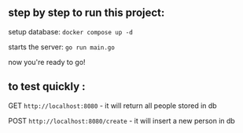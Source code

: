 ## step by step to run this project:

setup database: `docker compose up -d`

starts the server: `go run main.go`

now you're ready to go!

## to test quickly :

GET `http://localhost:8080` - it will return all people stored in db

POST `http://localhost:8080/create` - it will insert a new person in db
